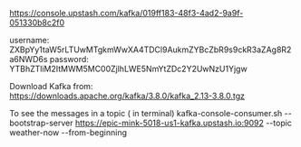 https://console.upstash.com/kafka/019ff183-48f3-4ad2-9a9f-051330b8c2f0

username: ZXBpYy1taW5rLTUwMTgkmWwXA4TDCl9AukmZYBcZbR9s9ckR3aZAg8R2a6NWD6s
password: YTBhZTliM2ItMWM5MC00ZjlhLWE5NmYtZDc2Y2UwNzU1Yjgw


Download Kafka from:
https://downloads.apache.org/kafka/3.8.0/kafka_2.13-3.8.0.tgz


To see the messages in a topic ( in terminal)
kafka-console-consumer.sh --bootstrap-server https://epic-mink-5018-us1-kafka.upstash.io:9092 --topic weather-now --from-beginning
